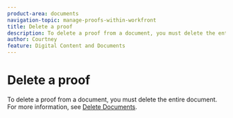 ```yaml
---
product-area: documents
navigation-topic: manage-proofs-within-workfront
title: Delete a proof
description: To delete a proof from a document, you must delete the entire document. For more information, see Delete Documents.
author: Courtney
feature: Digital Content and Documents
---
```


# Delete a proof

To delete a proof from a document, you must delete the entire document. For more information, see [Delete Documents](../../../documents/managing-documents/delete-documents.md).
